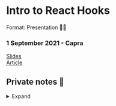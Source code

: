 # Intro to React Hooks

Format: Presentation 👨‍🏫

### 1 September 2021 - Capra

[Slides](https://docs.google.com/presentation/d/1WH8K-EbINJ01FaVO7nZp_KJhhCgdoJaFNvVRiKLuO3M/edit?usp=sharing)  
[Article](https://dev.to/gautemeekolsen/explain-react-hooks-like-i-m-1nkp)

## Private notes 🤫

<details>
  <summary>Expand</summary>

  function:
```jsx
function App(props){
  return <h1>Hei {props.name}</h1>
}
```

useState:
```jsx
function App(props){
  const [count, setCount] = useState(0)
  return (
    <>
      <p>{props.name} clicked {count} times!</p>
      <button onClick={() => setCount(count + 1)}>Click me</button>
    </>
  )
}
```

useState object:
```jsx
function App(props){
  const [obj, setObj] = useState({ count: 0, name: 'xyz'})
  return (
    <>
      <p>{obj.name} clicked {obj.count} times!</p>
      <button onClick={() => setObj({...obj, count: obj.count + 1})}>Click me</button>
    </>
  )
}
```

useReducer:
```jsx
function App(props) {
  const [count, bump] = useReducer((prevValue) => prevValue + 1, 0)
  return (
    <>
      <p>{props.name} clicked {count} times!</p>
      <button onClick={bump}>+1</button>
    </>
  )
}
```
```jsx
function App(props) {
  const reduce = (prevState, action) => {
    if(action === 'double'){
      return prevState * 2
    }
    if(action === 'increment'){
      return prevState + 1
    }
  }

  const [count, dispatch] = useReducer(reduce, 0)
  return (
    <>
      <p>{props.name} clicked {count} times!</p>
      <button onClick={() => dispatch('double')}>*2</button>
      <button onClick={() => dispatch('increment')}>+1</button>
    </>
  )
}
```

useEffect:
```jsx
  useEffect(() => {
    console.log('Component ready')
    return () => console.log('Component leaves');
  }, [])

  useEffect(() => {
    console.log('U counting!?')
  }, [count])
```

useMemo:
```jsx
function App(props) {
  const [count, setCount] = useState(0)
  const [name, setName] = useState('')

  const double = useMemo(() => {
    return count * 2
  }, [count])

  return (
    <>
      <p>{props.name} clicked {count} times! Double is {double}</p>
      <button onClick={() => setCount(count + 1)}>Click me</button>
      <br />
      <input type="text" onInput={e => setName(e.target.value)} /> - {name}
    </>
  )
}
```

context:
```jsx
const countContext = createContext();

function App() {
  const [count, setCount] = useState(0)

  const increment = () => setCount(count + 1)

  return (
    <countContext.Provider value={{count, increment}}>
      <Show/>
      <Inc/>
    </countContext.Provider>
  )
}

function Show(){
  const { count } = useContext(countContext)
  return <p>Count is {count}</p>
}

function Inc(){
  const { increment } = useContext(countContext)
  return <button onClick={increment}>+1</button>
}
```

ref:
```jsx
function App() {
  const inputEl = useRef();

  const copy = () => {
    inputEl.current.select();
    document.execCommand("copy");
  }

  return (
    <>
      <input type="text" ref={inputEl} />
      <button onClick={copy}>Copy</button>
    </>
  )
}
```

custom hooks:
```jsx
function App() {
  const { double, increment } = useCount();

  return (
    <>
      <p>double: {double}</p>
      <button onClick={increment}>+1</button>
    </>
  )
}

const useCount = () => {
  const [count, setCount] = useState(0)
  const double = count * 2
  const increment = () => setCount(count+1)
  return { double, increment}
}
```
</details>
